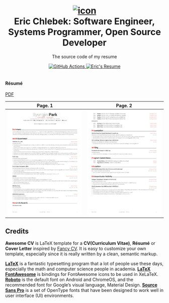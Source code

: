 <h1 align="center">
  <a href="https://github.com/echlebek/resume" title="Eric Chlebek">
    <img alt="icon" src="https://github.com/echlebek/resume/raw/master/icon.png" width="200px" height="200px" />
  </a>
  <br />
  Eric Chlebek: Software Engineer, Systems Programmer, Open Source Developer
</h1>

<p align="center">
  The source code of my resume
</p>

<div align="center">
  <a href="https://github.com/echlebek/resume/actions/workflows/main.yml">
    <img alt="GitHub Actions" src="https://github.com/echlebek/resume/actions/workflows/main.yml/badge.svg" />
  </a>
  <a href="https://raw.githubusercontent.com/echlebek/resume/master/eric/resume.pdf">
    <img alt="Eric's Resume" src="https://img.shields.io/badge/resume-pdf-green.svg" />
  </a>
</div>

<br />

#### Résumé

[PDF](https://raw.githubusercontent.com/echlebek/resume/master/eric/resume.pdf)

| Page. 1 | Page. 2 |
|:---:|:---:|
| [![Résumé](https://raw.githubusercontent.com/echlebek/resume/master/eric/resume-0.png)](https://raw.githubusercontent.com/echlebek/resume/master/eric/resume.pdf)  | [![Résumé](https://raw.githubusercontent.com/echlebek/resume/master/eric/resume-1.png)](https://raw.githubusercontent.com/echlebek/resume/master/eric/resume.pdf) |


## Credits

**Awesome CV** is LaTeX template for a **CV(Curriculum Vitae)**, **Résumé** or **Cover Letter** inspired by [Fancy CV](https://www.sharelatex.com/templates/cv-or-resume/fancy-cv). It is easy to customize your own template, especially since it is really written by a clean, semantic markup.

[**LaTeX**](https://www.latex-project.org) is a fantastic typesetting program that a lot of people use these days, especially the math and computer science people in academia.
[**LaTeX FontAwesome**](https://github.com/furl/latex-fontawesome) is bindings for FontAwesome icons to be used in XeLaTeX.
[**Roboto**](https://github.com/google/roboto) is the default font on Android and ChromeOS, and the recommended font for Google’s visual language, Material Design.
[**Source Sans Pro**](https://github.com/adobe-fonts/source-sans-pro) is a set of OpenType fonts that have been designed to work well in user interface (UI) environments.
